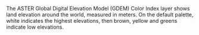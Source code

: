The ASTER Global Digital Elevation Model (GDEM) Color Index layer shows land elevation around the world, measured in meters. On the default palette, white indicates the highest elevations, then brown, yellow and greens indicate low elevations.